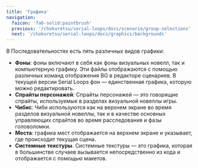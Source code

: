 ```yaml
---
title: 'Графика'
navigation:
  faicon: 'fa6-solid:paintbrush'
  previous: '/chokuretsu/serial-loops/docs/scenario/group-selections'
  next: '/chokuretsu/serial-loops/docs/graphics/backgrounds'
---
```


В Последовательностях есть пять различных видов графики:

* **Фоны**: фоны включают в себя как фоны визуальных новелл, так и компьютерную графику. Эти файлы отображаются с помощью различных команд отображения BG в редакторе сценариев. В текущей версии Serial Loops фон — единственная графика, которую можно редактировать.
* **Спрайты персонажей**: Спрайты персонажей — это говорящие спрайты, используемые в разделах визуальной новеллы игры.
* **Чибис**: Чиби используются как на верхнем экране во время разделов визуальной новеллы, так и в качестве основных управляющих спрайтов во время расследования и 
  фазы головоломки.
* **Места**: графика мест отображается на верхнем экране и указывает, где происходит текущая сцена.
* **Системные текстуры**. Системные текстуры — это графика, которая в большинстве случаев вызывается непосредственно из кода и отображается с помощью макетов.